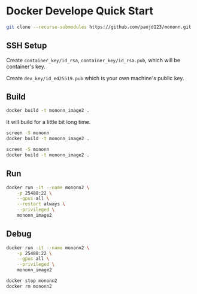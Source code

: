 # Docker Develope Quick Start 

```bash
git clone --recurse-submodules https://github.com/panjd123/mononn.git
```

## SSH Setup

Create `container_key/id_rsa`, `container_key/id_rsa.pub`, which will be container's key.

Create `dev_key/id_ed25519.pub` which is your own machine's public key.

## Build

```bash
docker build -t mononn_image2 .
```

It will build for a little bit long time.

```bash
screen -S mononn
docker build -t mononn_image2 .
```

```bash
screen -S mononn
docker build -t mononn_image2 .
```

## Run

```bash
docker run -it --name mononn2 \
    -p 25488:22 \
    --gpus all \
    --restart always \
    --privileged \
    mononn_image2
```

## Debug

```bash
docker run -it --name mononn2 \
    -p 25488:22 \
    --gpus all \
    --privileged \
    mononn_image2
```

```bash
docker stop mononn2
docker rm mononn2
```
